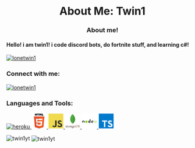 <h1 align="center">About Me: Twin1</h1>
<h3 align="center">About me!</h3>
<h4 align= "left">Hello! i am twin1! i code discord bots, do fortnite stuff, and learning c#!</h3>

<p align="left"> <a href="https://twitter.com/lonetwin1" target="blank"><img src="https://img.shields.io/twitter/follow/lonetwin1?logo=twitter&style=for-the-badge" alt="lonetwin1" /></a> </p>

<h3 align="left">Connect with me:</h3>
<p align="left">
<a href="https://twitter.com/lonetwin1" target="blank"><img align="center" src="https://raw.githubusercontent.com/rahuldkjain/github-profile-readme-generator/master/src/images/icons/Social/twitter.svg" alt="lonetwin1" height="30" width="40" /></a>
</p>

<h3 align="left">Languages and Tools:</h3>
<p align="left"> <a href="https://heroku.com" target="_blank"> <img src="https://www.vectorlogo.zone/logos/heroku/heroku-icon.svg" alt="heroku" width="40" height="40"/> </a> <a href="https://www.w3.org/html/" target="_blank"> <img src="https://raw.githubusercontent.com/devicons/devicon/master/icons/html5/html5-original-wordmark.svg" alt="html5" width="40" height="40"/> </a> <a href="https://developer.mozilla.org/en-US/docs/Web/JavaScript" target="_blank"> <img src="https://raw.githubusercontent.com/devicons/devicon/master/icons/javascript/javascript-original.svg" alt="javascript" width="40" height="40"/> </a> <a href="https://www.mongodb.com/" target="_blank"> <img src="https://raw.githubusercontent.com/devicons/devicon/master/icons/mongodb/mongodb-original-wordmark.svg" alt="mongodb" width="40" height="40"/> </a> <a href="https://nodejs.org" target="_blank"> <img src="https://raw.githubusercontent.com/devicons/devicon/master/icons/nodejs/nodejs-original-wordmark.svg" alt="nodejs" width="40" height="40"/> </a> <a href="https://www.typescriptlang.org/" target="_blank"> <img src="https://raw.githubusercontent.com/devicons/devicon/master/icons/typescript/typescript-original.svg" alt="typescript" width="40" height="40"/> </a> </p>

<p><img align="left" src="https://github-readme-stats.vercel.app/api/top-langs?username=twin1yt&show_icons=true&locale=en&layout=compact" alt="twin1yt" /></p>



<p>&nbsp;<img align="center" src="https://github-readme-stats.vercel.app/api?username=twin1yt&show_icons=true&locale=en" alt="twin1yt" /></p>
